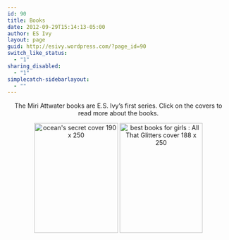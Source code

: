```yaml
---
id: 90
title: Books
date: 2012-09-29T15:14:13-05:00
author: ES Ivy
layout: page
guid: http://esivy.wordpress.com/?page_id=90
switch_like_status:
  - "1"
sharing_disabled:
  - "1"
simplecatch-sidebarlayout:
  - ""
---
```

<p style="text-align: center;">
  The Miri Attwater books are E.S. Ivy&#8217;s first series. Click on the covers to read more about the books.
</p>

<p style="text-align: center;">
  <a href="http://esivy.com/miri-attwater-and-the-oceans-secret/"><img class="alignnone size-full wp-image-1536" src="http://esivy.com/wordpress/wp-content/uploads/2012/09/oceans-secret-cover-190-x-250.jpg" alt="ocean's secret cover 190 x 250" width="190" height="250" /></a> <a title="Miri Attwater and All That Glitters" href="http://esivy.com/?p=1540"><img class="alignnone size-full wp-image-1591" src="http://esivy.com/wordpress/wp-content/uploads/2014/01/All-That-Glitters-cover-188-x-250.jpg" alt="best books for girls : All That Glitters cover 188 x 250" width="188" height="250" /></a>
</p>

<p style="text-align: center;">